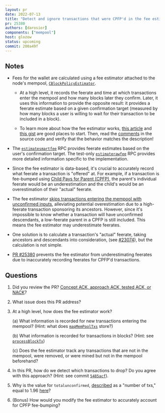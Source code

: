 ```yaml
---
layout: pr
date: 2022-07-13
title: "Detect and ignore transactions that were CPFP'd in the fee estimator"
pr: 25380
authors: [darosior]
components: ["mempool"]
host: glozow
status: upcoming
commit: 200a49f
---
```


## Notes

- Fees for the wallet are calculated using a fee estimator attached to the node's mempool,
  [`CBlockPolicyEstimator`](https://github.com/bitcoin/bitcoin/blob/994573726f81afca5343e2a8d82309e697e61f90/src/policy/fees.h#L132).

    - At a high level, it records the feerate and time at which transactions enter the mempool and
      how many blocks later they confirm. Later, it uses this information to provide the opposite
      result: it provides a feerate estimate based on a given confirmation target (measured by how
      many blocks a user is willing to wait for their transaction to be included in a block).

    - To learn more about how the fee estimator works,
      [this article](https://johnnewbery.com/an-intro-to-bitcoin-core-fee-estimation/) and
      [this gist](https://gist.github.com/morcos/d3637f015bc4e607e1fd10d8351e9f41) are good places to start.
      Then, read the [comments](https://github.com/bitcoin/bitcoin/blob/994573726f81afca5343e2a8d82309e697e61f90/src/policy/fees.h#L84-L130)
      in the source code and verify that the behavior matches the description!

- The
  [`estimatesmartfee`](https://github.com/bitcoin/bitcoin/blob/194710d8ff398838e4e5bb87b56e19ebed1d6c52/src/rpc/fees.cpp#L32) RPC provides feerate estimates based on the user's confirmation target.
  The test-only
[`estimaterawfee`](https://github.com/bitcoin/bitcoin/blob/194710d8ff398838e4e5bb87b56e19ebed1d6c52/src/rpc/fees.cpp#L106)
RPC provides more detailed information specific to the implementation.

- Since the fee estimator is data-based, it's crucial to accurately record what feerate a
  transaction is "offered" at. For example, if a transaction is fee-bumped using [Child Pays for
Parent (CPFP)](https://bitcoinops.org/en/topics/cpfp/), the parent's individual feerate would be an
underestimation and the child's would be an overestimation of their "actual" feerate.

- The fee estimator [skips transactions entering the mempool with unconfirmed
  inputs](https://github.com/bitcoin/bitcoin/blob/b9f9ed4640f8064a0606755cd1f16ad5dbb0ee06/src/validation.cpp#L1072),
alleviating potential overestimation due to a high-feerate transaction sponsoring its ancestors.
However, since it's impossible to know whether a transaction will have unconfirmed descendants, a
low-feerate parent in a CPFP is still included. This means the fee estimator may underestimate feerates.

- One solution is to calculate a transaction's "actual" feerate, taking ancestors and descendants
  into consideration, (see [#23074](https://github.com/bitcoin/bitcoin/pull/23074)), but the
  calculation is not simple.

- [PR #25380](https://github.com/bitcoin/bitcoin/pull/25380) prevents the fee estimator from
  underestimating feerates due to inaccurately recording feerates for CPFP'd transactions.


## Questions

1. Did you review the PR? [Concept ACK, approach ACK, tested ACK, or NACK](https://github.com/bitcoin/bitcoin/blob/master/CONTRIBUTING.md#peer-review)?

1. What issue does this PR address?

1. At a high level, how does the fee estimator work?

    (a) What information is recorded for new transactions entering the mempool? (Hint: what does
        [`mapMemPoolTxs`](https://github.com/bitcoin/bitcoin/blob/194710d8ff398838e4e5bb87b56e19ebed1d6c52/src/policy/fees.h#L258) store?)

    (b) What information is recorded for transactions in blocks? (Hint: see [`processBlockTx`](https://github.com/bitcoin/bitcoin/blob/194710d8ff398838e4e5bb87b56e19ebed1d6c52/src/policy/fees.cpp#L596))

    (c) Does the fee estimator track any transactions that are not in the mempool, were removed, or
        were mined but not in the mempool beforehand?

1. In this PR, how do we detect which transactions to drop? Do you agree with this approach? (Hint:
   see commit [`5485acf`](https://github.com/bitcoin-core-review-club/bitcoin/commit/5485acfe88051234a09862819ddc2953f9d42058)).

1. Why is the value for `totalunconfirmed`,
   [described](https://github.com/bitcoin-core-review-club/bitcoin/blob/200a49f7e7197cfa5ba8b8123d3597e84eab0aa1/src/rpc/fees.cpp#L135) as a "number of txs," equal to 1.96
   [here](https://github.com/bitcoin-core-review-club/bitcoin/blob/200a49f7e7197cfa5ba8b8123d3597e84eab0aa1/test/functional/feature_fee_estimation.py#L323)?

1. (Bonus) How would you modify the fee estimator to accurately account for CPFP fee-bumping?

<!-- TODO: After meeting, uncomment and add meeting log between the irc tags
## Meeting Log

{% irc %}
{% endirc %}
-->
